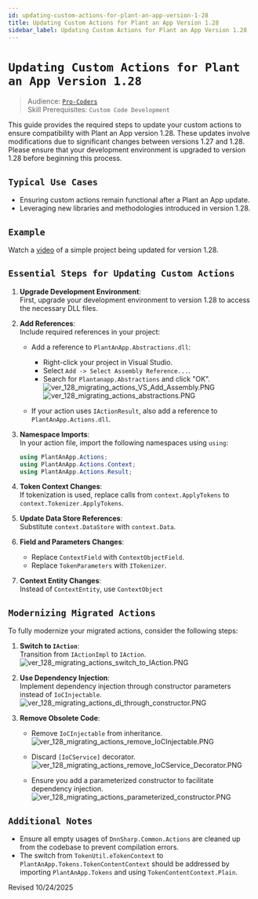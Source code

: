 ```yaml
---
id: updating-custom-actions-for-plant-an-app-version-1-28
title: Updating Custom Actions for Plant an App Version 1.28
sidebar_label: Updating Custom Actions for Plant an App Version 1.28
---
```


# `Updating Custom Actions for Plant an App Version 1.28`

> Audience: [`Pro-Coders`](/audience.md#pro-coders)  
> Skill Prerequisites: `Custom Code Development`

This guide provides the required steps to update your custom actions to ensure compatibility with Plant an App version 1.28. These updates involve modifications due to significant changes between versions 1.27 and 1.28. Please ensure that your development environment is upgraded to version 1.28 before beginning this process.

## `Typical Use Cases`

- Ensuring custom actions remain functional after a Plant an App update.
- Leveraging new libraries and methodologies introduced in version 1.28.

## `Example`
Watch a [video](https://www.loom.com/share/1aa6544806ea4316923e3468458d71fe) of a simple project being updated for version 1.28.

## `Essential Steps for Updating Custom Actions`

1. **Upgrade Development Environment**:  
   First, upgrade your development environment to version 1.28 to access the necessary DLL files.

2. **Add References**:  
   Include required references in your project:

   - Add a reference to `PlantAnApp.Abstractions.dll`:
     - Right-click your project in Visual Studio.
     - Select `Add -> Select Assembly Reference...`.
     - Search for `Plantanapp.Abstractions` and click "OK".<br /><img src="/img/ver_128_migrating_actions_VS_Add_Assembly.PNG" alt="ver_128_migrating_actions_VS_Add_Assembly.PNG"></img><br /><img src="/img/ver_128_migrating_actions_abstractions.PNG" alt="ver_128_migrating_actions_abstractions.PNG"></img>

   - If your action uses `IActionResult`, also add a reference to `PlantAnApp.Actions.dll`.

3. **Namespace Imports**:  
   In your action file, import the following namespaces using `using`:

   ```csharp
   using PlantAnApp.Actions;
   using PlantAnApp.Actions.Context;
   using PlantAnApp.Actions.Result;
   ```

4. **Token Context Changes**:  
   If tokenization is used, replace calls from `context.ApplyTokens` to `context.Tokenizer.ApplyTokens`.

5. **Update Data Store References**:  
   Substitute `context.DataStore` with `context.Data`.

6. **Field and Parameters Changes**:  
   - Replace `ContextField` with `ContextObjectField`.
   - Replace `TokenParameters` with `ITokenizer`.

7. **Context Entity Changes**:  
   Instead of `ContextEntity`, use `ContextObject` 

## `Modernizing Migrated Actions`

To fully modernize your migrated actions, consider the following steps:

1. **Switch to `IAction`**:  
   Transition from `IActionImpl` to `IAction`.<br /><img src="/img/ver_128_migrating_actions_switch_to_IAction.PNG" alt="ver_128_migrating_actions_switch_to_IAction.PNG"></img>


2. **Use Dependency Injection**:  
   Implement dependency injection through constructor parameters instead of `IoCInjectable`.<br /><img src="/img/ver_128_migrating_actions_di_through_constructor.PNG" alt="ver_128_migrating_actions_di_through_constructor.PNG"></img>

3. **Remove Obsolete Code**:  
   - Remove `IoCInjectable` from inheritance.<br /><img src="/img/ver_128_migrating_actions_remove_IoCInjectable.PNG" alt="ver_128_migrating_actions_remove_IoCInjectable.PNG"></img>
   
   - Discard `[IoCService]` decorator.<br /><img src="/img/ver_128_migrating_actions_remove_IoCService_Decorator.PNG" alt="ver_128_migrating_actions_remove_IoCService_Decorator.PNG"></img>

   - Ensure you add a parameterized constructor to facilitate dependency injection.<br /><img src="/img/ver_128_migrating_actions_parameterized_constructor.PNG" alt="ver_128_migrating_actions_parameterized_constructor.PNG"></img>



## `Additional Notes`

- Ensure all empty usages of `DnnSharp.Common.Actions` are cleaned up from the codebase to prevent compilation errors.
- The switch from `TokenUtil.eTokenContext` to `PlantAnApp.Tokens.TokenContentContext` should be addressed by importing `PlantAnApp.Tokens` and using `TokenContentContext.Plain`.

Revised 10/24/2025